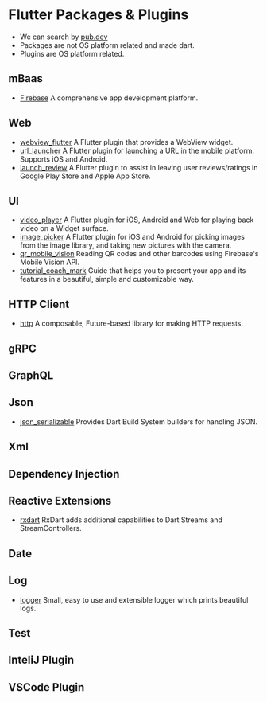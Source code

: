 # Flutter Packages & Plugins

- We can search by [pub.dev](https://pub.dev/)
- Packages are not OS platform related and made dart.
- Plugins are OS platform related.

## mBaas
- [Firebase](https://firebase.google.com/docs/flutter/setup) A comprehensive app development platform.

## Web
- [webview_flutter](https://pub.dev/packages/webview_flutter) A Flutter plugin that provides a WebView widget.
- [url_launcher](https://pub.dev/packages/url_launcher) A Flutter plugin for launching a URL in the mobile platform. Supports iOS and Android.
- [launch_review](https://pub.dev/packages/launch_review) A Flutter plugin to assist in leaving user reviews/ratings in Google Play Store and Apple App Store.

## UI
- [video_player](https://pub.dev/packages/video_player) A Flutter plugin for iOS, Android and Web for playing back video on a Widget surface.
- [image_picker](https://pub.dev/packages/image_picker) A Flutter plugin for iOS and Android for picking images from the image library, and taking new pictures with the camera.
- [qr_mobile_vision](https://pub.dev/packages/qr_mobile_vision) Reading QR codes and other barcodes using Firebase's Mobile Vision API.
- [tutorial_coach_mark](https://pub.dev/packages/tutorial_coach_mark) Guide that helps you to present your app and its features in a beautiful, simple and customizable way.

## HTTP Client
- [http](https://pub.dev/packages/http) A composable, Future-based library for making HTTP requests. 

## gRPC

## GraphQL

## Json
- [json_serializable](https://pub.dev/packages/json_serializable) Provides Dart Build System builders for handling JSON.

## Xml

## Dependency Injection

## Reactive Extensions
- [rxdart](https://pub.dev/packages/rxdart) RxDart adds additional capabilities to Dart Streams and StreamControllers.

## Date

## Log
- [logger](https://pub.dev/packages/logger) Small, easy to use and extensible logger which prints beautiful logs.

## Test

## InteliJ Plugin

## VSCode Plugin
